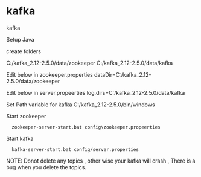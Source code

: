 # kafka
kafka


Setup Java

create folders

C:/kafka_2.12-2.5.0/data/zookeeper
C:/kafka_2.12-2.5.0/data/kafka

Edit below in zookeeper.properties
dataDir=C:/kafka_2.12-2.5.0/data/zookeeper

Edit below in server.propeerties
log.dirs=C:/kafka_2.12-2.5.0/data/kafka

Set Path variable for kafka 
  C:/kafka_2.12-2.5.0/bin/windows
  
Start zookeeper
```
  zookeeper-server-start.bat config\zookeeper.propeerties
 ```
Start kafka
  ```
    kafka-server-start.bat config/server.properties
  ```
  NOTE:
  Donot delete any topics , other wise your kafka will crash , There is a bug when you delete the topics.
  
  





